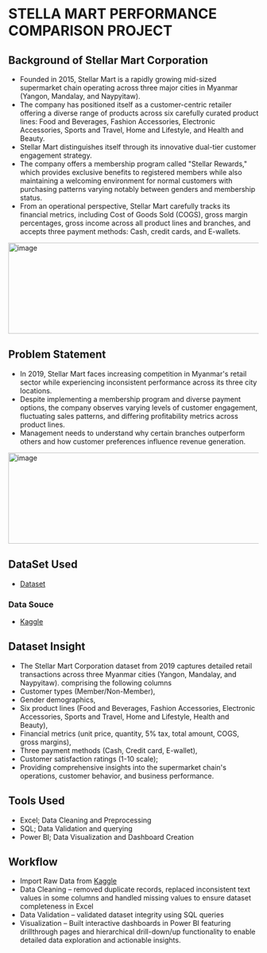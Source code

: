 # STELLA MART PERFORMANCE COMPARISON PROJECT

## Background of Stellar Mart Corporation
- Founded in 2015, Stellar Mart is a rapidly growing mid-sized supermarket chain operating across three major cities in Myanmar (Yangon, Mandalay, and Naypyitaw). 
- The company has positioned itself as a customer-centric retailer offering a diverse range of products across six carefully curated product lines: Food and Beverages, Fashion Accessories, Electronic Accessories, Sports and Travel, Home and Lifestyle, and Health and Beauty.
- Stellar Mart distinguishes itself through its innovative dual-tier customer engagement strategy. 
- The company offers a membership program called "Stellar Rewards," which provides exclusive benefits to registered members while also maintaining a welcoming environment for normal customers with purchasing patterns varying notably between genders and membership status. 
- From an operational perspective, Stellar Mart carefully tracks its financial metrics, including Cost of Goods Sold (COGS), gross margin percentages, gross income across all product lines and branches, and accepts three payment methods: Cash, credit cards, and E-wallets. 
<img width="11059" height="183" alt="image" src="https://github.com/user-attachments/assets/1d589b7d-8516-44de-93f0-1e09e13429f4" />

## Problem Statement 
- In 2019, Stellar Mart faces increasing competition in Myanmar's retail sector while experiencing inconsistent performance across its three city locations.
- Despite implementing a membership program and diverse payment options, the company observes varying levels of customer engagement, fluctuating sales patterns, and differing profitability metrics across product lines.
- Management needs to understand why certain branches outperform others and how customer preferences influence revenue generation.
<img width="8782" height="183" alt="image" src="https://github.com/user-attachments/assets/33897035-93fa-426d-a71d-9e1f7ea04607" />

## DataSet Used
- <a href="https://github.com/Awonfor/STELLA-MART-PROJECT/blob/36e53b9f267e573a3d3e8a157ce45ac5b7341263/Stellar%20Mart%20Corporation.csv">Dataset</a>
### Data Souce 
- <a href="https://www.kaggle.com/datasets">Kaggle</a>

## Dataset Insight
- The Stellar Mart Corporation dataset from 2019 captures detailed retail transactions across three Myanmar cities (Yangon, Mandalay, and Naypyitaw). comprising the following columns
-   Customer types (Member/Non-Member),
-   Gender demographics,
-   Six product lines (Food and Beverages, Fashion Accessories, Electronic Accessories, Sports and Travel, Home and Lifestyle, Health and Beauty),
-   Financial metrics (unit price, quantity, 5% tax, total amount, COGS, gross margins),
-   Three payment methods (Cash, Credit card, E-wallet),
-   Customer satisfaction ratings (1-10 scale);
- Providing comprehensive insights into the supermarket chain's operations, customer behavior, and business performance.

## Tools Used
- Excel; Data Cleaning and Preprocessing
- SQL; Data Validation and querying
- Power BI; Data Visualization and Dashboard Creation

## Workflow
- Import Raw Data from <a href="https://www.kaggle.com/datasets">Kaggle</a>
- Data Cleaning – removed duplicate records, replaced inconsistent text values in some columns and handled missing values to ensure dataset completeness in Excel
- Data Validation – validated dataset integrity using SQL queries
- Visualization – Built interactive dashboards in Power BI featuring drillthrough pages and hierarchical drill-down/up functionality to enable detailed data exploration and actionable insights.


